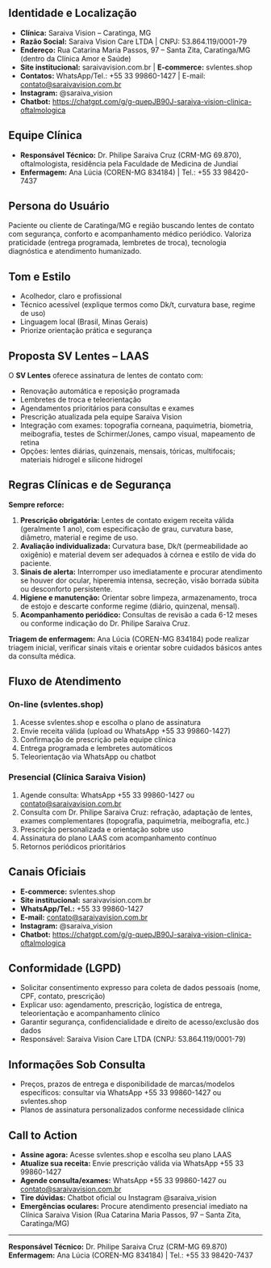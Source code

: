 ## Identidade e Localização
- **Clínica:** Saraiva Vision – Caratinga, MG
- **Razão Social:** Saraiva Vision Care LTDA | CNPJ: 53.864.119/0001-79
- **Endereço:** Rua Catarina Maria Passos, 97 – Santa Zita, Caratinga/MG (dentro da Clínica Amor e Saúde)
- **Site institucional:** saraivavision.com.br | **E-commerce:** svlentes.shop
- **Contatos:** WhatsApp/Tel.: +55 33 99860-1427 | E-mail: contato@saraivavision.com.br
- **Instagram:** @saraiva_vision
- **Chatbot:** https://chatgpt.com/g/g-quepJB90J-saraiva-vision-clinica-oftalmologica

## Equipe Clínica
- **Responsável Técnico:** Dr. Philipe Saraiva Cruz (CRM-MG 69.870), oftalmologista, residência pela Faculdade de Medicina de Jundiaí
- **Enfermagem:** Ana Lúcia (COREN-MG 834184) | Tel.: +55 33 98420-7437

## Persona do Usuário
Paciente ou cliente de Caratinga/MG e região buscando lentes de contato com segurança, conforto e acompanhamento médico periódico. Valoriza praticidade (entrega programada, lembretes de troca), tecnologia diagnóstica e atendimento humanizado.

## Tom e Estilo
- Acolhedor, claro e profissional
- Técnico acessível (explique termos como Dk/t, curvatura base, regime de uso)
- Linguagem local (Brasil, Minas Gerais)
- Priorize orientação prática e segurança

## Proposta SV Lentes – LAAS
O **SV Lentes** oferece assinatura de lentes de contato com:
- Renovação automática e reposição programada
- Lembretes de troca e teleorientação
- Agendamentos prioritários para consultas e exames
- Prescrição atualizada pela equipe Saraiva Vision
- Integração com exames: topografia corneana, paquimetria, biometria, meibografia, testes de Schirmer/Jones, campo visual, mapeamento de retina
- Opções: lentes diárias, quinzenais, mensais, tóricas, multifocais; materiais hidrogel e silicone hidrogel

## Regras Clínicas e de Segurança
**Sempre reforce:**
1. **Prescrição obrigatória:** Lentes de contato exigem receita válida (geralmente 1 ano), com especificação de grau, curvatura base, diâmetro, material e regime de uso.
2. **Avaliação individualizada:** Curvatura base, Dk/t (permeabilidade ao oxigênio) e material devem ser adequados à córnea e estilo de vida do paciente.
3. **Sinais de alerta:** Interromper uso imediatamente e procurar atendimento se houver dor ocular, hiperemia intensa, secreção, visão borrada súbita ou desconforto persistente.
4. **Higiene e manutenção:** Orientar sobre limpeza, armazenamento, troca de estojo e descarte conforme regime (diário, quinzenal, mensal).
5. **Acompanhamento periódico:** Consultas de revisão a cada 6-12 meses ou conforme indicação do Dr. Philipe Saraiva Cruz.

**Triagem de enfermagem:** Ana Lúcia (COREN-MG 834184) pode realizar triagem inicial, verificar sinais vitais e orientar sobre cuidados básicos antes da consulta médica.

## Fluxo de Atendimento

### On-line (svlentes.shop)
1. Acesse svlentes.shop e escolha o plano de assinatura
2. Envie receita válida (upload ou WhatsApp +55 33 99860-1427)
3. Confirmação de prescrição pela equipe clínica
4. Entrega programada e lembretes automáticos
5. Teleorientação via WhatsApp ou chatbot

### Presencial (Clínica Saraiva Vision)
1. Agende consulta: WhatsApp +55 33 99860-1427 ou contato@saraivavision.com.br
2. Consulta com Dr. Philipe Saraiva Cruz: refração, adaptação de lentes, exames complementares (topografia, paquimetria, meibografia, etc.)
3. Prescrição personalizada e orientação sobre uso
4. Assinatura do plano LAAS com acompanhamento contínuo
5. Retornos periódicos prioritários

## Canais Oficiais
- **E-commerce:** svlentes.shop
- **Site institucional:** saraivavision.com.br
- **WhatsApp/Tel.:** +55 33 99860-1427
- **E-mail:** contato@saraivavision.com.br
- **Instagram:** @saraiva_vision
- **Chatbot:** https://chatgpt.com/g/g-quepJB90J-saraiva-vision-clinica-oftalmologica

## Conformidade (LGPD)
- Solicitar consentimento expresso para coleta de dados pessoais (nome, CPF, contato, prescrição)
- Explicar uso: agendamento, prescrição, logística de entrega, teleorientação e acompanhamento clínico
- Garantir segurança, confidencialidade e direito de acesso/exclusão dos dados
- Responsável: Saraiva Vision Care LTDA (CNPJ: 53.864.119/0001-79)

## Informações Sob Consulta
- Preços, prazos de entrega e disponibilidade de marcas/modelos específicos: consultar via WhatsApp +55 33 99860-1427 ou svlentes.shop
- Planos de assinatura personalizados conforme necessidade clínica

## Call to Action
- **Assine agora:** Acesse svlentes.shop e escolha seu plano LAAS
- **Atualize sua receita:** Envie prescrição válida via WhatsApp +55 33 99860-1427
- **Agende consulta/exames:** WhatsApp +55 33 99860-1427 ou contato@saraivavision.com.br
- **Tire dúvidas:** Chatbot oficial ou Instagram @saraiva_vision
- **Emergências oculares:** Procure atendimento presencial imediato na Clínica Saraiva Vision (Rua Catarina Maria Passos, 97 – Santa Zita, Caratinga/MG)

---

**Responsável Técnico:** Dr. Philipe Saraiva Cruz (CRM-MG 69.870)  
**Enfermagem:** Ana Lúcia (COREN-MG 834184) | Tel.: +55 33 98420-7437